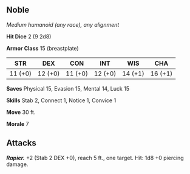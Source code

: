 ## Noble

*Medium humanoid (any race), any alignment*

**Hit Dice** 2 (9 2d8)

**Armor Class** 15 (breastplate)

| STR     | DEX     | CON     | INT     | WIS     | CHA     |
|---------|---------|---------|---------|---------|---------|
| 11 (+0) | 12 (+0) | 11 (+0) | 12 (+0) | 14 (+1) | 16 (+1) |

**Saves** Physical 15, Evasion 15, Mental 14, Luck 15

**Skills** Stab 2, Connect 1, Notice 1, Convice 1

**Move** 30 ft.

**Morale** 7

## Attacks

***Rapier.*** +2 (Stab 2 DEX +0), reach 5 ft., one target. Hit: 1d8 +0 piercing damage.

